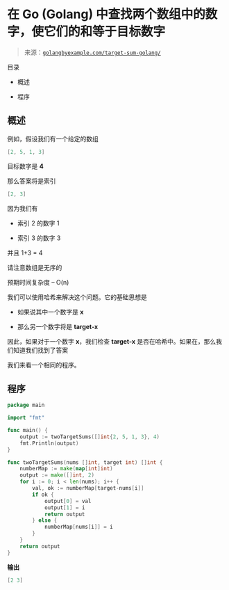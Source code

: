 <!--yml

分类：未分类

日期：2024-10-13 06:41:48

-->

# 在 Go (Golang) 中查找两个数组中的数字，使它们的和等于目标数字

> 来源：[`golangbyexample.com/target-sum-golang/`](https://golangbyexample.com/target-sum-golang/)

目录

+   概述

+   程序

## **概述**

例如，假设我们有一个给定的数组

```go
[2, 5, 1, 3]
```

目标数字是 **4**

那么答案将是索引

```go
[2, 3]
```

因为我们有

+   索引 2 的数字 1

+   索引 3 的数字 3

并且 1+3 = 4

请注意数组是无序的

预期时间复杂度 – O(n)

我们可以使用哈希来解决这个问题。它的基础思想是

+   如果说其中一个数字是 **x**

+   那么另一个数字将是 **target-x**

因此，如果对于一个数字 **x**，我们检查 **target-x** 是否在哈希中。如果在，那么我们知道我们找到了答案

我们来看一个相同的程序。

## **程序**

```go
package main

import "fmt"

func main() {
	output := twoTargetSums([]int{2, 5, 1, 3}, 4)
	fmt.Println(output)
}

func twoTargetSums(nums []int, target int) []int {
	numberMap := make(map[int]int)
	output := make([]int, 2)
	for i := 0; i < len(nums); i++ {
		val, ok := numberMap[target-nums[i]]
		if ok {
			output[0] = val
			output[1] = i
			return output
		} else {
			numberMap[nums[i]] = i
		}
	}
	return output
}
```

**输出**

```go
[2 3]
```


